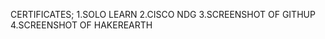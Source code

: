 CERTIFICATES;
           1.SOLO LEARN
           2.CISCO NDG
           3.SCREENSHOT OF GITHUP
           4.SCREENSHOT OF HAKEREARTH
